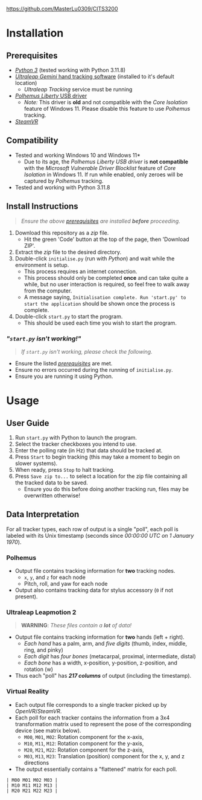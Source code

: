 https://github.com/MasterLu0309/CITS3200
# Installation
## Prerequisites
- [*Python 3*](https://python.org/) (tested working with Python 3.11.8)
- [*Ultraleap Gemini* hand tracking software](https://developer.leapmotion.com/tracking-software-download) (installed to it's default location)
    - *Ultraleap Tracking* service must be running
- [*Polhemus Liberty* USB driver](https://ftp.polhemus1.com/pub/Trackers/Liberty/)
    - *Note:* This driver is **old** and not compatible with the *Core Isolation* feature of Windows 11. Please disable this feature to use *Polhemus* tracking.
- [*SteamVR*](https://store.steampowered.com/app/250820/SteamVR/)

## Compatibility
- Tested and working Windows 10 and Windows 11*
    - Due to its age, the *Polhemus Liberty USB driver* is **not compatible** with the *Microsoft Vulnerable Driver Blocklist* feature of *Core Isolation* in Windows 11. If run while enabled, only zeroes will be captured by *Polhemus* tracking.
- Tested and working with Python 3.11.8

## Install Instructions
> *Ensure the above [prerequisites](#prerequisites) are installed **before** proceeding.*
1. Download this repository as a *zip* file.
    - Hit the green 'Code' button at the top of the page, then 'Download ZIP'.
2. Extract the *zip* file to the desired directory.
3. Double-click `initialise.py` (run with *Python*) and wait while the environment is setup.
    - This process requires an internet connection.
    - This process should only be completed **once** and can take quite a while, but no user interaction is required, so feel free to walk away from the computer.
    - A message saying, `Initialisation complete. Run 'start.py' to start the application` should be shown once the process is complete.
5. Double-click `start.py` to start the program.
    - This should be used each time you wish to start the program.

### *"`start.py` isn't working!"*
> *If `start.py` isn't working, please check the following.*
- Ensure the listed [*prerequisites*](#prerequisites) are met.
- Ensure no errors occurred during the running of `initialise.py`.
- Ensure you are running it using Python.

# Usage
## User Guide
1. Run `start.py` with Python to launch the program.
2. Select the tracker checkboxes you intend to use.
3. Enter the polling rate (in Hz) that data should be tracked at.
4. Press `Start` to begin tracking (this may take a moment to begin on slower systems).
5. When ready, press `Stop` to halt tracking.
6. Press `Save zip to...` to select a location for the zip file containing all the tracked data to be saved.
   - Ensure you do this before doing another tracking run, files may be overwritten otherwise!

## Data Interpretation
For all tracker types, each row of output is a single "poll", each poll is labeled with its Unix timestamp (seconds since *00:00:00 UTC on 1 January 1970*).
### Polhemus
- Output file contains tracking information for **two** tracking nodes.
    - `x`, `y`, and `z` for each node
    - Pitch, roll, and yaw for each node
- Output also contains tracking data for stylus accessory (`0` if not present).

### Ultraleap Leapmotion 2
> **WARNING**: *These files contain a **lot** of data!*
- Output file contains tracking information for **two** hands (left + right).
    - *Each hand* has a palm, arm, and *five digits* (thumb, index, middle, ring, and pinky)
    - *Each digit* has *four bones* (metacarpal, proximal, intermediate, distal)
    - *Each bone* has a width, x-position, y-position, z-position, and rotation (w)
- Thus each "poll" has ***217 columns*** of output (including the timestamp).

### Virtual Reality
- Each output file corresponds to a single tracker picked up by *OpenVR*/*SteamVR*.
- Each poll for each tracker contains the information from a 3x4 transformation matrix used to represent the pose of the corresponding device (see matrix below).
    - `M00`, `M01`, `M02`: Rotation component for the x-axis,
    - `M10`, `M11`, `M12`: Rotation component for the y-axis,
    - `M20`, `M21`, `M22`: Rotation component for the z-axis,
    - `M03`, `M13`, `M23`: Translation (position) component for the x, y, and z directions
- The output essentially contains a "flattened" matrix for each poll.
```
| M00 M01 M02 M03 |
| M10 M11 M12 M13 |
| M20 M21 M22 M23 |
```
